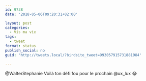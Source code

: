 ```yaml
---
id: 9738
date: '2018-05-06T09:20:31+02:00'

layout: post
categories:
  - Vis ma vie
tags:
  - tweet
format: status
publish_social: no
guid: 'http://tweets.local/?birdsite_tweet=993057915731881984'

---
```


@WalterStephanie Voilà ton défi fou pour le prochain @ux\_lux 😂